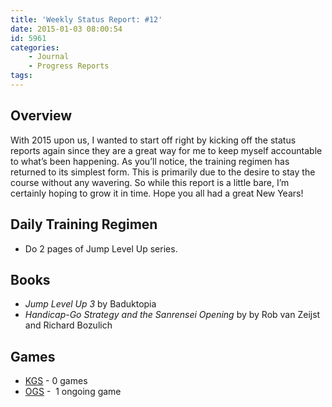 ```yaml
---
title: 'Weekly Status Report: #12'
date: 2015-01-03 08:00:54
id: 5961
categories:
	- Journal
	- Progress Reports
tags:
---
```


## Overview

With 2015 upon us, I wanted to start off right by kicking off the status reports again since they are a great way for me to keep myself accountable to what’s been happening. As you’ll notice, the training regimen has returned to its simplest form. This is primarily due to the desire to stay the course without any wavering. So while this report is a little bare, I’m certainly hoping to grow it in time. Hope you all had a great New Years!

## Daily Training Regimen

*   Do 2 pages of Jump Level Up series.

## Books

*   _Jump Level Up 3_ by Baduktopia
*   _Handicap-Go Strategy and the Sanrensei Opening_ by by Rob van Zeijst and Richard Bozulich

## Games

*   [KGS](http://www.gokgs.com "KGS Website") - 0 games
*   [OGS](http://www.online-go.com "Online Go Server") -  1 ongoing game